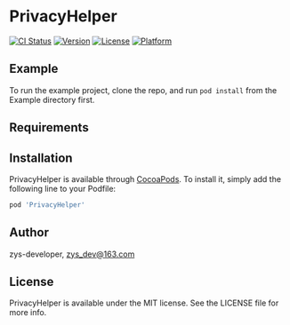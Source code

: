 # PrivacyHelper

[![CI Status](https://img.shields.io/travis/zys-developer/PrivacyHelper.svg?style=flat)](https://travis-ci.org/zys-developer/PrivacyHelper)
[![Version](https://img.shields.io/cocoapods/v/PrivacyHelper.svg?style=flat)](https://cocoapods.org/pods/PrivacyHelper)
[![License](https://img.shields.io/cocoapods/l/PrivacyHelper.svg?style=flat)](https://cocoapods.org/pods/PrivacyHelper)
[![Platform](https://img.shields.io/cocoapods/p/PrivacyHelper.svg?style=flat)](https://cocoapods.org/pods/PrivacyHelper)

## Example

To run the example project, clone the repo, and run `pod install` from the Example directory first.

## Requirements

## Installation

PrivacyHelper is available through [CocoaPods](https://cocoapods.org). To install
it, simply add the following line to your Podfile:

```ruby
pod 'PrivacyHelper'
```

## Author

zys-developer, zys_dev@163.com

## License

PrivacyHelper is available under the MIT license. See the LICENSE file for more info.
